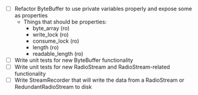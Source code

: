 - [ ] Refactor ByteBuffer to use private variables properly and expose some as properties
    - Things that should be properties:
        - byte_array (ro)
        - write_lock (ro)
        - consume_lock (ro)
        - length (ro)
        - readable_length (ro)
- [ ] Write unit tests for new ByteBuffer functionality
- [ ] Write unit tests for new RadioStream and RadioStream-related functionality
- [ ] Write StreamRecorder that will write the data from a RadioStream or RedundantRadioStream to disk